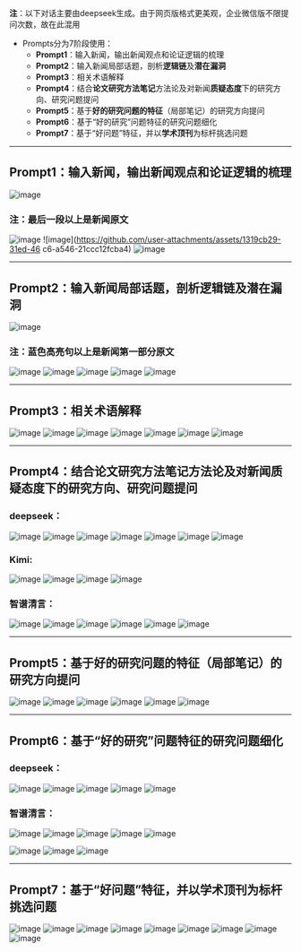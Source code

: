 **注**：以下对话主要由deepseek生成。由于网页版格式更美观，企业微信版不限提问次数，故在此混用
- Prompts分为7阶段使用：
  - **Prompt1**：输入新闻，输出新闻观点和论证逻辑的梳理
  - **Prompt2**：输入新闻局部话题，剖析**逻辑链**及**潜在漏洞**
  - **Prompt3**：相关术语解释
  - **Prompt4**：结合**论文研究方法笔记**方法论及对新闻**质疑态度**下的研究方向、研究问题提问
  - **Prompt5**：基于**好的研究问题的特征**（局部笔记）的研究方向提问
  - **Prompt6**：基于“好的研究”问题特征的研究问题细化
  - **Prompt7**：基于“好问题”特征，并以**学术顶刊**为标杆挑选问题

---

## **Prompt1**：输入新闻，输出新闻观点和论证逻辑的梳理
![image](https://github.com/user-attachments/assets/180798da-c91b-4d3d-8109-2644222727e2)
### **注**：最后一段以上是新闻原文
![image](https://github.com/user-attachments/assets/cda279ad-5971-4949-841c-6cdd6d862893)
![image](https://github.com/user-attachments/assets/1319cb29-31ed-46 c6-a546-21ccc12fcba4)
![image](https://github.com/user-attachments/assets/6775288c-dc7c-47f6-806c-1ee8a246ee8e)

---

## **Prompt2**：输入新闻局部话题，剖析**逻辑链**及**潜在漏洞**
![image](https://github.com/user-attachments/assets/3e52a78e-b338-4368-93a3-541426280378)
### **注**：蓝色高亮句以上是新闻第一部分原文
![image](https://github.com/user-attachments/assets/bf80d24f-e417-49e4-a45e-3287c0fb91bc)
![image](https://github.com/user-attachments/assets/1330bd61-2483-4b3f-9e85-795c252ac34e)
![image](https://github.com/user-attachments/assets/d46a9fcf-3ca0-405b-9761-5900a71e980b)
![image](https://github.com/user-attachments/assets/69d74ebc-5fb3-4264-959f-083e01c40980)
![image](https://github.com/user-attachments/assets/4fccc2b5-8619-452a-b35c-2a49b0e9274c)

---

## **Prompt3**：相关术语解释
![image](https://github.com/user-attachments/assets/1cf76079-8f2d-4c62-a00a-866843707f6b)
![image](https://github.com/user-attachments/assets/03d6ba6a-f20f-4ffa-b90e-c2d15aff27b5)
![image](https://github.com/user-attachments/assets/6ad0c1c8-f929-4b78-82b5-2163e87adf2a)
![image](https://github.com/user-attachments/assets/3426a27a-d4b7-40cb-8691-01a48f23313e)
![image](https://github.com/user-attachments/assets/d00d5da0-bf0d-442a-85d8-c161908f4af3)
![image](https://github.com/user-attachments/assets/f0c010f0-de73-4d11-8ad5-22fb72b8db23)
![image](https://github.com/user-attachments/assets/963c68cc-e3cb-40bc-85ea-15947caa567e)

---

## **Prompt4**：结合**论文研究方法笔记**方法论及对新闻**质疑态度**下的研究方向、研究问题提问
### **deepseek**：
![image](https://github.com/user-attachments/assets/15bcec26-288e-4012-953f-5f4d90282c8e)
![image](https://github.com/user-attachments/assets/62826cbf-1087-4060-b8e5-9a8b2632e11c)
![image](https://github.com/user-attachments/assets/f5ba2a6a-60ab-428f-90b4-31b8c4b3c510)
![image](https://github.com/user-attachments/assets/5eef47ab-608a-4790-987f-e40c3b3d8e17)
![image](https://github.com/user-attachments/assets/c4daaeb2-7432-467d-bded-b769a5da4f4b)
![image](https://github.com/user-attachments/assets/fbf75eb5-589a-44bf-9da0-ade616bec1ec)
![image](https://github.com/user-attachments/assets/6233e31f-a370-4d9b-9ca0-5c90bf8b9fa6)
### Kimi:
![image](https://github.com/user-attachments/assets/9b0bcd85-4dd4-4f4f-a9b6-96a7b3a238d1)
![image](https://github.com/user-attachments/assets/7ece0271-2f4d-4ab3-9b10-081e0b8fef14)
![image](https://github.com/user-attachments/assets/2d57d091-737f-45fc-9bd6-bb22dc14f44c)
![image](https://github.com/user-attachments/assets/3eb07256-de84-4a39-ac0a-cc86a7c3af23)
### 智谱清言：
![image](https://github.com/user-attachments/assets/b9062103-e424-4661-bdb7-28a08032e9c8)
![image](https://github.com/user-attachments/assets/e9b25ee5-4517-48e3-a0b1-48c05ff2ba50)
![image](https://github.com/user-attachments/assets/73744efc-ce23-460e-8784-9b75d818c39e)
![image](https://github.com/user-attachments/assets/35e0d877-2344-4658-a80c-d5995c66a505)
![image](https://github.com/user-attachments/assets/4304792f-f90c-40f0-8e07-1b11902e6c56)
![image](https://github.com/user-attachments/assets/e5762cf3-5c6f-4848-8014-1a4aee916859)


---

## **Prompt5**：基于**好的研究问题的特征**（局部笔记）的研究方向提问
![image](https://github.com/user-attachments/assets/25020685-34ec-4348-81b5-cbc0c04bf22d)
![image](https://github.com/user-attachments/assets/4b590661-3b2a-4685-8b38-a4f984aa3939)
![image](https://github.com/user-attachments/assets/7f686968-b9d6-4e73-9530-d4c93452600f)
![image](https://github.com/user-attachments/assets/7be6f60b-eae6-4710-8b0c-e2d40c91116a)
![image](https://github.com/user-attachments/assets/12d5ec16-ac5c-4f19-a7eb-cec0006b45fd)
![image](https://github.com/user-attachments/assets/50109570-2db4-42f6-aabc-529cd9601ce2)

---

## **Prompt6**：基于“好的研究”问题特征的研究问题细化
### **deepseek**：
![image](https://github.com/user-attachments/assets/cdfcc74f-b877-4495-a716-f0809c2457f7)
![image](https://github.com/user-attachments/assets/c23449b0-eb19-4955-8c8c-d3816044ba56)
![image](https://github.com/user-attachments/assets/308b24fe-98f4-477e-ad99-d7b91d8977e8)
![image](https://github.com/user-attachments/assets/c7f3af86-f7b8-489e-a65f-08c228417f6d)
![image](https://github.com/user-attachments/assets/bbfe7124-4cd2-48e3-8879-b99dd618c37e)
### 智谱清言：
![image](https://github.com/user-attachments/assets/dc11c0b7-25ed-47dd-ad7a-5c139ceb5e00)
![image](https://github.com/user-attachments/assets/a12e9fbf-7ebe-4490-bd68-dcb36e08122c)
![image](https://github.com/user-attachments/assets/671844e3-8627-47b4-b760-179414c3a41e)
![image](https://github.com/user-attachments/assets/c486c4d2-4f04-4ef1-83f1-ffc38e6c74bf)
![image](https://github.com/user-attachments/assets/c4643d02-601c-4aa9-a21e-e3e6ed2f6206)

![image](https://github.com/user-attachments/assets/7b1b8f06-6fe9-415c-8195-9f05d2f8fbb9)
![image](https://github.com/user-attachments/assets/5e10e44c-e92e-476f-bde8-dbce991ca17f)
![image](https://github.com/user-attachments/assets/d878e764-f4bf-46c4-b653-75e2f5538f42)


---

## **Prompt7**：基于“好问题”特征，并以**学术顶刊**为标杆挑选问题
![image](https://github.com/user-attachments/assets/9eae5437-dc6d-456c-aeab-5f937cd84e55)
![image](https://github.com/user-attachments/assets/93412ceb-eedb-4979-8183-dae8558bcb9e)
![image](https://github.com/user-attachments/assets/ead70a1b-ad63-4bc7-8e3d-52c736260a9a)
![image](https://github.com/user-attachments/assets/62dfabe5-129c-4e79-ba63-e5c6e6402d87)
![image](https://github.com/user-attachments/assets/96e4c755-5952-4e21-a11c-9bb10cb300eb)
![image](https://github.com/user-attachments/assets/1091e42f-2527-4d7e-8119-e67ccf435881)
![image](https://github.com/user-attachments/assets/7ad7a3cc-6517-4d6c-a65d-fffd756ebf18)
![image](https://github.com/user-attachments/assets/3bb19cf3-bd23-4a9d-98e1-960d232098e2)
![image](https://github.com/user-attachments/assets/7277df77-ee1b-410f-877b-5c8524b7c8f0)
